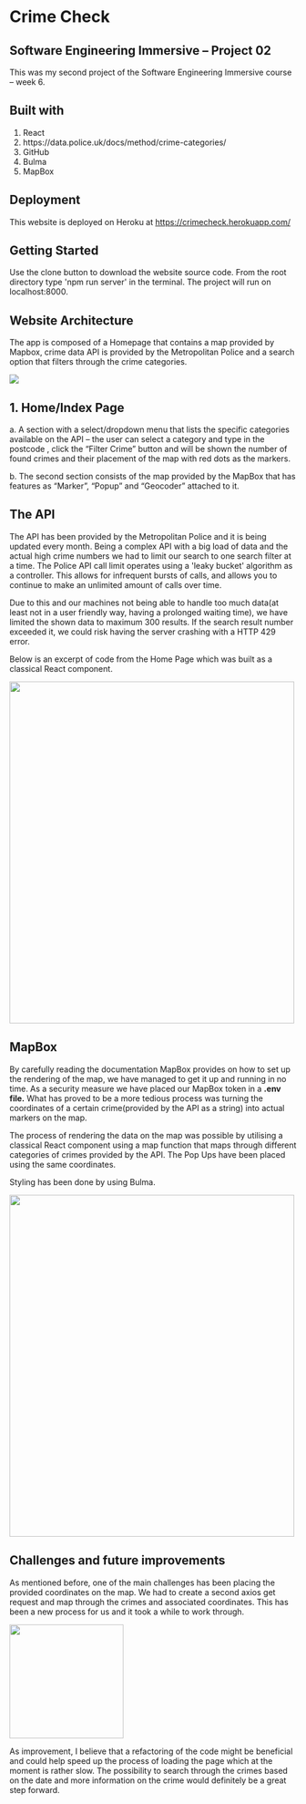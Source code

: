 **<h1>Crime Check</h1>**

**<h2>Software Engineering Immersive – Project 02</h2>**

This was my second project of the Software Engineering Immersive course – week 6.

**<h2>Built with</h2>**
<ol>
<li>React</li>
<li>https://data.police.uk/docs/method/crime-categories/</li>
<li>GitHub</li>
<li>Bulma</i>
<li>MapBox</li>
</ol>

**<h2>Deployment</h2>**
This website is deployed on Heroku at https://crimecheck.herokuapp.com/

**<h2>Getting Started</h2>**
Use the clone button to download the website source code. From the root directory type 'npm run server' in the terminal. The project will run on localhost:8000.

**<h2>Website Architecture</h2>**
The app is composed of a Homepage that contains a map provided by Mapbox, crime data API is provided by the Metropolitan Police and a search option that filters through the crime categories. 
 
<img src="https://i.imgur.com/bSWocIj.png"> 

**<h2>1. Home/Index Page</h2>**

<p>a. A section with a select/dropdown menu that lists the specific categories available on the API – the user can select a category and type in the postcode , click the “Filter Crime” button and will be shown the number of found crimes and their placement of the map with red dots as the markers.</p>
<p>b. The second section consists of the map provided by the MapBox that has features as “Marker”, “Popup” and “Geocoder” attached to it. </p>

**<h2>The API</h2>**

The API has been provided by the Metropolitan Police and it is being updated every month. Being a complex API with a big load of data and the actual high crime numbers we had to limit our search to one search filter at a time. 
The Police API call limit operates using a 'leaky bucket' algorithm as a controller. This allows for infrequent bursts of calls, and allows you to continue to make an unlimited amount of calls over time.

Due to this and our machines not being able to handle too much data(at least not in a user friendly way, having a prolonged waiting time), we have limited the shown data to maximum 300 results. If  the search result number exceeded it, we could risk having the server crashing with a HTTP 429 error. 

<p>Below is an excerpt of code from the Home Page which was built as a classical React component.</p>

<img src="https://i.imgur.com/MnVV5lT.png" width= 500px height= 600px>

**<h2>MapBox</h2>**

By carefully reading the documentation MapBox provides on how to set up the rendering of the map, we have managed to get it up and running in no time. As a security measure we have placed our MapBox token in a **.env file.**  What has proved to be a more tedious process was turning the coordinates of a certain crime(provided by the API as a string) into actual markers on the map. 

<p>The process of rendering the data on the map was possible by utilising a classical React component using a map function that maps through different categories of crimes provided by the API. The Pop Ups have been placed using the same coordinates. </p>


<p>Styling has been done by using Bulma.</p>
<img src="https://i.imgur.com/jWYCzCI.png" width= 500px height= 600px>

**<h2>Challenges and future improvements</h2>**
As mentioned before, one of the main challenges has been placing the provided coordinates on the map. We had to create a second axios get request and map through the crimes and associated coordinates. This has been a new process for us and it took a while to work through.<br>

<img src="https://i.imgur.com/RA0704Y.png" height= 200px> 

<p>As improvement, I believe that a refactoring of the code might be beneficial and could help speed up the process of loading the page which at the moment is rather slow. The possibility to search through the crimes based on the date and more information on the crime would definitely be a great step forward. </p>
